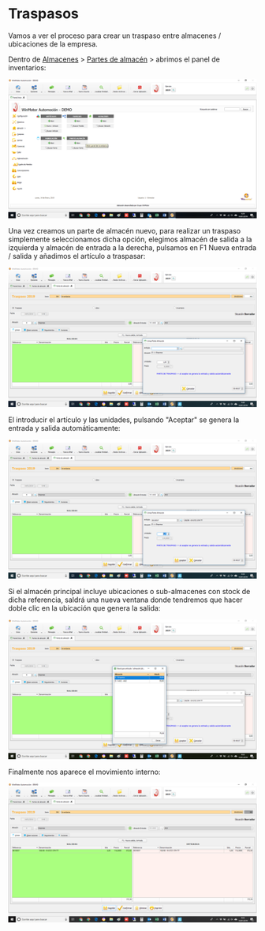 # Traspasos

Vamos a ver el proceso para crear un traspaso entre almacenes / ubicaciones de la empresa.

Dentro de [Almacenes](../../../manuales/almacenes/) > [Partes de almacén](./) > abrimos el panel de inventarios:

![](<../../../.gitbook/assets/image (123).png>)

Una vez creamos un parte de almacén nuevo, para realizar un traspaso simplemente seleccionamos dicha opción, elegimos almacén de salida a la izquierda y almacén de entrada a la derecha, pulsamos en F1 Nueva entrada / salida y añadimos el artículo a traspasar:

![](<../../../.gitbook/assets/image (124).png>)

El introducir el artículo y las unidades, pulsando "Aceptar" se genera la entrada y salida automáticamente:

![](<../../../.gitbook/assets/image (125).png>)

Si el almacén principal incluye ubicaciones o sub-almacenes con stock de dicha referencia, saldrá una nueva ventana donde tendremos que hacer doble clic en la ubicación que genera la salida:

![](<../../../.gitbook/assets/image (126).png>)

Finalmente nos aparece el movimiento interno:

![](<../../../.gitbook/assets/image (127).png>)
